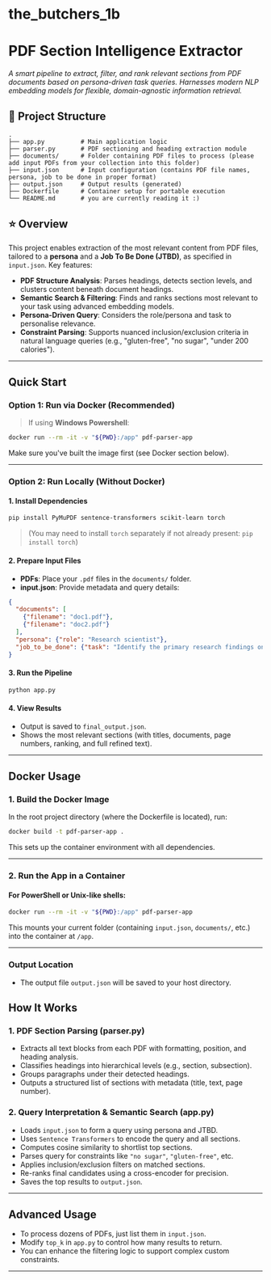 # the_butchers_1b
# PDF Section Intelligence Extractor

_A smart pipeline to extract, filter, and rank relevant sections from PDF documents based on persona-driven task queries. Harnesses modern NLP embedding models for flexible, domain-agnostic information retrieval._

## 📁 Project Structure

```
.
├── app.py          # Main application logic
├── parser.py       # PDF sectioning and heading extraction module
├── documents/      # Folder containing PDF files to process (please add input PDFs from your collection into this folder)
├── input.json      # Input configuration (contains PDF file names, persona, job to be done in proper format)
├── output.json     # Output results (generated)
├── Dockerfile      # Container setup for portable execution
└── README.md       # you are currently reading it :)

````

## ⭐ Overview

This project enables extraction of the most relevant content from PDF files, tailored to a **persona** and a **Job To Be Done (JTBD)**, as specified in `input.json`. Key features:

- **PDF Structure Analysis**: Parses headings, detects section levels, and clusters content beneath document headings.
- **Semantic Search & Filtering**: Finds and ranks sections most relevant to your task using advanced embedding models.
- **Persona-Driven Query**: Considers the role/persona and task to personalise relevance.
- **Constraint Parsing**: Supports nuanced inclusion/exclusion criteria in natural language queries (e.g., "gluten-free", "no sugar", "under 200 calories").

---

## Quick Start

### Option 1: Run via Docker (Recommended)

> If using **Windows Powershell**:

```bash
docker run --rm -it -v "${PWD}:/app" pdf-parser-app
````

Make sure you've built the image first (see Docker section below).

---

###  Option 2: Run Locally (Without Docker)

#### 1. Install Dependencies

```bash
pip install PyMuPDF sentence-transformers scikit-learn torch
```

> (You may need to install `torch` separately if not already present: `pip install torch`)

#### 2. Prepare Input Files

* **PDFs**: Place your `.pdf` files in the `documents/` folder.
* **input.json**: Provide metadata and query details:

```json
{
  "documents": [
    {"filename": "doc1.pdf"},
    {"filename": "doc2.pdf"}
  ],
  "persona": {"role": "Research scientist"},
  "job_to_be_done": {"task": "Identify the primary research findings on topic X, excluding preliminary studies"}
}
```

#### 3. Run the Pipeline

```bash
python app.py
```

#### 4. View Results

* Output is saved to `final_output.json`.
* Shows the most relevant sections (with titles, documents, page numbers, ranking, and full refined text).

---

## Docker Usage

### 1. Build the Docker Image

In the root project directory (where the Dockerfile is located), run:

```bash
docker build -t pdf-parser-app .
```

This sets up the container environment with all dependencies.

---

###  2. Run the App in a Container

#### For PowerShell or Unix-like shells:

```bash
docker run --rm -it -v "${PWD}:/app" pdf-parser-app
```

This mounts your current folder (containing `input.json`, `documents/`, etc.) into the container at `/app`.

---

### Output Location

* The output file `output.json` will be saved to your host directory.

## How It Works

### 1. PDF Section Parsing (**parser.py**)

* Extracts all text blocks from each PDF with formatting, position, and heading analysis.
* Classifies headings into hierarchical levels (e.g., section, subsection).
* Groups paragraphs under their detected headings.
* Outputs a structured list of sections with metadata (title, text, page number).

### 2. Query Interpretation & Semantic Search (**app.py**)

* Loads `input.json` to form a query using persona and JTBD.
* Uses `Sentence Transformers` to encode the query and all sections.
* Computes cosine similarity to shortlist top sections.
* Parses query for constraints like `"no sugar"`, `"gluten-free"`, etc.
* Applies inclusion/exclusion filters on matched sections.
* Re-ranks final candidates using a cross-encoder for precision.
* Saves the top results to `output.json`.

---

## Advanced Usage

* To process dozens of PDFs, just list them in `input.json`.
* Modify `top_k` in `app.py` to control how many results to return.
* You can enhance the filtering logic to support complex custom constraints.

---
